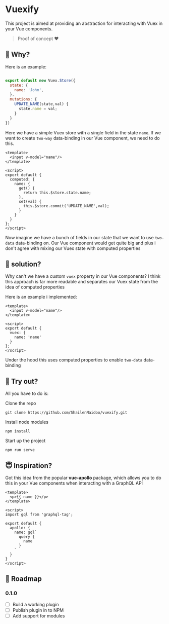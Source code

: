 # Vuexify

This project is aimed at providing an abstraction for interacting with Vuex in your Vue components. 

> Proof of concept ❤

## 🤷‍ Why?

Here is an example:

```javascript

export default new Vuex.Store({
  state: {
    name: 'John',
  },
  mutations: {
    UPDATE_NAME(state,val) {
      state.name = val;
    }
  }
})

```

Here we have a simple Vuex store with a single field in the state `name`. If we want to create `two-way` data-binding in our Vue component, we need to do this.

```vue
<template>
  <input v-model="name"/>
</template>

<script>
export default {
  computed: {
    name: {
      get() {
        return this.$store.state.name;
      },
      set(val) {
        this.$store.commit('UPDATE_NAME',val);
      }
    }
  }
};
</script>
```

Now imagine we have a bunch of fields in our state that we want to use `two-data` data-binding on. Our Vue component would get quite big and plus i don't agree with mixing our Vuex state with computed properties

## 🤔 solution?

Why can't we have a custom `vuex` property in our Vue components? I think this approach is far more readable and separates our Vuex state from the idea of computed properties

Here is an example i implemented:

```vue
<template>
  <input v-model="name"/>
</template>

<script>
export default {
  vuex: {
    name: 'name'
  }
};
</script>
```

Under the hood this uses computed properties to enable `two-data` data-binding

## 🚀 Try out?

All you have to do is:

Clone the repo

```
git clone https://github.com/ShailenNaidoo/vuexify.git
```
Install node modules

```
npm install
```
Start up the project

```
npm run serve
```

## 😇 Inspiration?

Got this idea from the popular **vue-apollo** package, which allows you to do this in your Vue components when interacting with a GraphQL API

```vue
<template>
  <p>{{ name }}</p>
</template>

<script>
import gql from 'graphql-tag'; 

export default {
  apollo: {
    name: gql`
      query {
        name
      }
    `
  }
}
</script>
```

## 🚚 Roadmap

### 0.1.0

- [ ] Build a working plugin 
- [ ] Publish plugin in to NPM
- [ ] Add support for modules